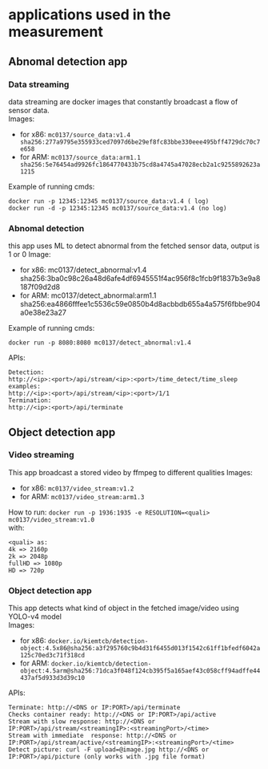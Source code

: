 # applications used in the measurement
## Abnomal detection app
### Data streaming
data streaming are docker images that constantly broadcast a flow of sensor data.  
Images:
+ for x86: ```mc0137/source_data:v1.4 sha256:277a9795e355933ced7097d6be29ef8fc83bbe330eee495bff4729dc70c7e658```
+ for ARM: ```mc0137/source_data:arm1.1 sha256:5e76454ad9926fc1864770433b75cd8a4745a47028ecb2a1c9255892623a1215``` 

Example of running cmds:
```
docker run -p 12345:12345 mc0137/source_data:v1.4 ( log)
docker run -d -p 12345:12345 mc0137/source_data:v1.4 (no log)
```
### Abnomal detection
this app uses ML to detect abnormal from the fetched sensor data, output is 1 or 0
Image:
+ for x86: mc0137/detect_abnormal:v1.4 sha256:3ba0c98c26a48d6afe4df6945551f4ac956f8c1fcb9f1837b3e9a8187f09d2d8
+ for ARM: mc0137/detect_abnormal:arm1.1 sha256:ea4866fffee1c5536c59e0850b4d8acbbdb655a4a575f6fbbe904a0e38e23a27
  
Example of running cmds:
```
docker run -p 8080:8080 mc0137/detect_abnormal:v1.4
```
  
APIs:
```
Detection:
http://<ip>:<port>/api/stream/<ip>:<port>/time_detect/time_sleep
examples:
http://<ip>:<port>/api/stream/<ip>:<port>/1/1
Termination:
http://<ip>:<port>/api/terminate
```

## Object detection app
### Video streaming
This app broadcast a stored video by ffmpeg to different qualities
Images:
+ for x86: `mc0137/video_stream:v1.2`
+ for ARM: `mc0137/video_stream:arm1.3`
  
How to run:
`docker run -p 1936:1935 -e RESOLUTION=<quali> mc0137/video_stream:v1.0`  
with:

```
<quali> as: 
4k => 2160p
2k => 2048p
fullHD => 1080p
HD => 720p
```  
### Object detection app
This app detects what kind of object in the fetched image/video using YOLO-v4 model  
Images:
+ for x86: ```docker.io/kiemtcb/detection-object:4.5x86@sha256:a3f295760c9b4d31f6455d013f1542c61ff1bfedf6042a125c70ed3c71f318cd```
+ for ARM: ```docker.io/kiemtcb/detection-object:4.5arm@sha256:71dca3f048f124cb395f5a165aef43c058cff94adffe44437af5d933d3d39c10```
  
APIs:
```
Terminate: http://<DNS or IP:PORT>/api/terminate
Checks container ready: http://<DNS or IP:PORT>/api/active
Stream with slow response: http://<DNS or IP:PORT>/api/stream/<streamingIP>:<streamingPort>/<time>
Stream with immediate  response: http://<DNS or IP:PORT>/api/stream/active/<streamingIP>:<streamingPort>/<time>
Detect picture: curl -F upload=@image.jpg http://<DNS or IP:PORT>/api/picture (only works with .jpg file format)
```